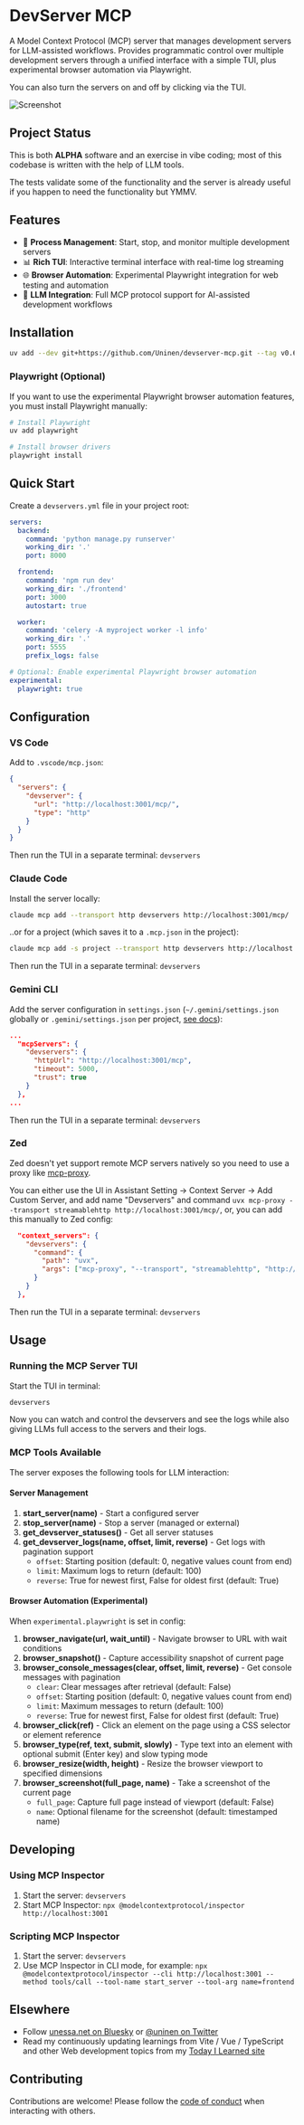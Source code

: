 # DevServer MCP

A Model Context Protocol (MCP) server that manages development servers for LLM-assisted workflows. Provides programmatic control over multiple development servers through a unified interface with a simple TUI, plus experimental browser automation via Playwright.

You can also turn the servers on and off by clicking via the TUI.

![Screenshot](./docs/screenshots/devservers_v0.5.png)

## Project Status

This is both **ALPHA** software and an exercise in vibe coding; most of this codebase is written with the help of LLM tools.

The tests validate some of the functionality and the server is already useful if you happen to need the functionality but YMMV.

## Features

- 🚀 **Process Management**: Start, stop, and monitor multiple development servers
- 📊 **Rich TUI**: Interactive terminal interface with real-time log streaming
- 🌐 **Browser Automation**: Experimental Playwright integration for web testing and automation
- 🔧 **LLM Integration**: Full MCP protocol support for AI-assisted development workflows

## Installation

```bash
uv add --dev git+https://github.com/Uninen/devserver-mcp.git --tag v0.6.0
```

### Playwright (Optional)

If you want to use the experimental Playwright browser automation features, you must install Playwright manually:

```bash
# Install Playwright
uv add playwright

# Install browser drivers
playwright install
```

## Quick Start

Create a `devservers.yml` file in your project root:

```yaml
servers:
  backend:
    command: 'python manage.py runserver'
    working_dir: '.'
    port: 8000

  frontend:
    command: 'npm run dev'
    working_dir: './frontend'
    port: 3000
    autostart: true

  worker:
    command: 'celery -A myproject worker -l info'
    working_dir: '.'
    port: 5555
    prefix_logs: false

# Optional: Enable experimental Playwright browser automation
experimental:
  playwright: true
```

## Configuration

### VS Code

Add to `.vscode/mcp.json`:

```json
{
  "servers": {
    "devserver": {
      "url": "http://localhost:3001/mcp/",
      "type": "http"
    }
  }
}
```

Then run the TUI in a separate terminal: `devservers`

### Claude Code

Install the server locally:

```bash
claude mcp add --transport http devservers http://localhost:3001/mcp/
```

..or for a project (which saves it to a `.mcp.json` in the project):

```bash
claude mcp add -s project --transport http devservers http://localhost:3001/mcp/
```

Then run the TUI in a separate terminal: `devservers`

### Gemini CLI

Add the server configuration in `settings.json` (`~/.gemini/settings.json` globally or `.gemini/settings.json` per project, [see docs](https://github.com/google-gemini/gemini-cli/blob/main/docs/tools/mcp-server.md)):

```json
...
  "mcpServers": {
    "devservers": {
      "httpUrl": "http://localhost:3001/mcp",
      "timeout": 5000,
      "trust": true
    }
  },
...
```

Then run the TUI in a separate terminal: `devservers`

### Zed

Zed doesn't yet support remote MCP servers natively so you need to use a proxy like [mcp-proxy](https://github.com/sparfenyuk/mcp-proxy).

You can either use the UI in Assistant Setting -> Context Server -> Add Custom Server, and add name "Devservers" and
command `uvx mcp-proxy --transport streamablehttp http://localhost:3001/mcp/`, or, you can add this manually to Zed config:

```json
  "context_servers": {
    "devservers": {
      "command": {
        "path": "uvx",
        "args": ["mcp-proxy", "--transport", "streamablehttp", "http://localhost:3001/mcp/"]
      }
    }
  },
```

Then run the TUI in a separate terminal: `devservers`

## Usage

### Running the MCP Server TUI

Start the TUI in terminal:

```bash
devservers
```

Now you can watch and control the devservers and see the logs while also giving LLMs full access to the servers and their logs.

### MCP Tools Available

The server exposes the following tools for LLM interaction:

#### Server Management

1. **start_server(name)** - Start a configured server
2. **stop_server(name)** - Stop a server (managed or external)
3. **get_devserver_statuses()** - Get all server statuses
4. **get_devserver_logs(name, offset, limit, reverse)** - Get logs with pagination support
   - `offset`: Starting position (default: 0, negative values count from end)
   - `limit`: Maximum logs to return (default: 100)
   - `reverse`: True for newest first, False for oldest first (default: True)

#### Browser Automation (Experimental)

When `experimental.playwright` is set in config:

1. **browser_navigate(url, wait_until)** - Navigate browser to URL with wait conditions
2. **browser_snapshot()** - Capture accessibility snapshot of current page
3. **browser_console_messages(clear, offset, limit, reverse)** - Get console messages with pagination
   - `clear`: Clear messages after retrieval (default: False)
   - `offset`: Starting position (default: 0, negative values count from end)
   - `limit`: Maximum messages to return (default: 100)
   - `reverse`: True for newest first, False for oldest first (default: True)
4. **browser_click(ref)** - Click an element on the page using a CSS selector or element reference
5. **browser_type(ref, text, submit, slowly)** - Type text into an element with optional submit (Enter key) and slow typing mode
6. **browser_resize(width, height)** - Resize the browser viewport to specified dimensions
7. **browser_screenshot(full_page, name)** - Take a screenshot of the current page
   - `full_page`: Capture full page instead of viewport (default: False)
   - `name`: Optional filename for the screenshot (default: timestamped name)

## Developing

### Using MCP Inspector

1. Start the server: `devservers`
2. Start MCP Inspector: `npx @modelcontextprotocol/inspector http://localhost:3001`

### Scripting MCP Inspector

1. Start the server: `devservers`
2. Use MCP Inspector in CLI mode, for example: `npx @modelcontextprotocol/inspector --cli http://localhost:3001 --method tools/call --tool-name start_server --tool-arg name=frontend`

## Elsewhere

- Follow [unessa.net on Bluesky](https://bsky.app/profile/uninen.net) or [@uninen on Twitter](https://twitter.com/uninen)
- Read my continuously updating learnings from Vite / Vue / TypeScript and other Web development topics from my [Today I Learned site](https://til.unessa.net/)

## Contributing

Contributions are welcome! Please follow the [code of conduct](./CODE_OF_CONDUCT.md) when interacting with others.

